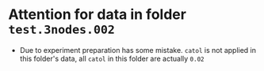 # Attention for data in folder `test.3nodes.002`

- Due to experiment preparation has some mistake. `catol` is not applied in this folder's data, all `catol` in this folder are actually `0.02`
